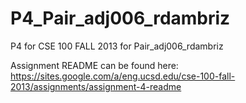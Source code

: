 P4_Pair_adj006_rdambriz
=======================

P4 for CSE 100 FALL 2013 for Pair_adj006_rdambriz

Assignment README can be found here: https://sites.google.com/a/eng.ucsd.edu/cse-100-fall-2013/assignments/assignment-4-readme

